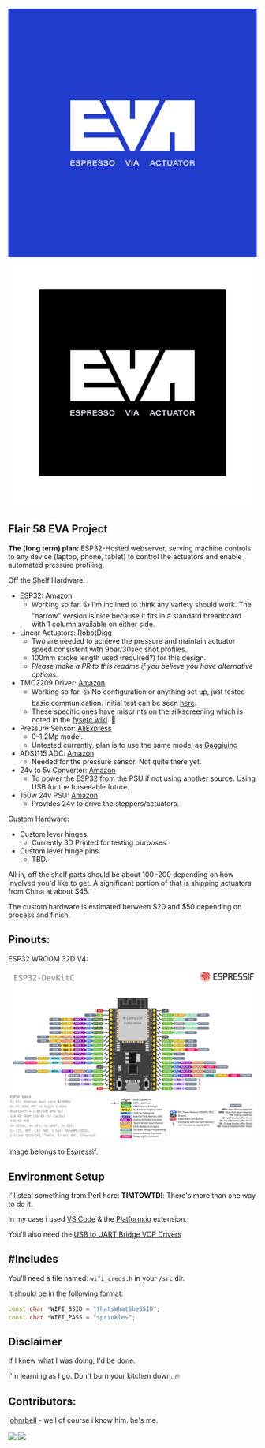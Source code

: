 <!--<p align="center">
<picture>
  <source media="(prefers-color-scheme: dark)" srcset="/img/logo_dark.png">
  <img alt="eva logo" src="/img/logo_light.png" width=80%>
</picture>
</p>-->

![dark logo](img/logo_dark.png#gh-dark-mode-only)
![light logo](img/logo_light.png#gh-light-mode-only)

## Flair 58 EVA Project

**The (long term) plan:** ESP32-Hosted webserver, serving machine controls to any device (laptop, phone, tablet) to control the actuators and enable automated pressure profiling. 

Off the Shelf Hardware: 
- ESP32: [Amazon](https://a.co/d/gceXPfS)
    - Working so far. 👍 I'm inclined to think any variety should work. The "narrow" version is nice because it fits in a standard breadboard with 1 column available on either side. 
- Linear Actuators: [RobotDigg](https://robotdigg.com/product/1815/9-36VDC-stepper-motor-gear-drive-linear-actuator)
    - Two are needed to achieve the pressure and maintain actuator speed consistent with 9bar/30sec shot profiles.
    - 100mm stroke length used (required?) for this design. 
    - *Please make a PR to this readme if you believe you have alternative options.*
- TMC2209 Driver: [Amazon](https://www.amazon.com/dp/B08DFV4QQ1)
    - Working so far. 👍 No configuration or anything set up, just tested basic communication. Initial test can be seen [here](https://github.com/johnrbell/ESP32_TCM2209_Testing).
    - These specific ones have misprints on the silkscreening which is noted in the [fysetc wiki](https://wiki.fysetc.com/Silent2209/#v30-hardware-connection). 🤨 
- Pressure Sensor: [AliExpress](https://www.aliexpress.us/item/2255800570317172.html)
    - 0-1.2Mp model. 
    - Untested currently, plan is to use the same model as [Gaggiuino](https://gaggiuino.github.io/#/)
- ADS1115 ADC: [Amazon](https://a.co/d/2AMfJ7w)    
    - Needed for the pressure sensor. Not quite there yet. 
- 24v to 5v Converter:  [Amazon](https://www.amazon.com/dp/B08NZV88MC)
    - To power the ESP32 from the PSU if not using another source. Using USB for the forseeable future. 
- 150w 24v PSU:  [Amazon](https://www.amazon.com/dp/B077B7DHYL)
    - Provides 24v to drive the steppers/actuators. 

Custom Hardware:
- Custom lever hinges.
    - Currently 3D Printed for testing purposes. 
- Custom lever hinge pins. 
    - TBD.


All in, off the shelf parts should be about $100-$200 depending on how involved you'd like to get. A significant portion of that is shipping actuators from China at about $45.

The custom hardware is estimated between $20 and $50 depending on process and finish. 

## Pinouts:

ESP32 WROOM 32D V4:

![esp32 pinout](img/esp32_pinout.png)

Image belongs to [Espressif](https://docs.espressif.com/projects/esp-idf/en/latest/esp32/hw-reference/esp32/get-started-devkitc.html).
<!-- TMC2209 Stepper Driver - ![image](/img/tmc2209_pinout.png) -->

## Environment Setup
I'll steal something from Perl here: **TIMTOWTDI**: There's more than one way to do it.

In my case i used [VS Code](https://code.visualstudio.com/) & the [Platform.io](https://platformio.org/) extension. 

You'll also need the [USB to UART Bridge VCP Drivers](https://www.silabs.com/developers/usb-to-uart-bridge-vcp-drivers?tab=downloads)

## #Includes
You'll need a file named: `wifi_creds.h` in your `/src` dir. 

It should be in the following format: 

```C++
const char *WIFI_SSID = "thatsWhatSheSSID";
const char *WIFI_PASS = "sprinkles";
```

## Disclaimer
If I knew what I was doing, I'd be done. 

I'm learning as I go. Don't burn your kitchen down. 🔥
## Contributors:

[johnrbell](http://www.github.com/johnrbell) - well of course i know him. he's me.


  <img height=200 align="center" src="https://github-readme-stats.vercel.app/api?username=johnrbell&show_icons=true&theme=dark&rank_icon=github" />
  <img height=200 align="center" src="https://github-readme-stats.vercel.app/api/top-langs/?username=johnrbell&theme=dark&hide=html&hideprogress=true&card_width=400" />
